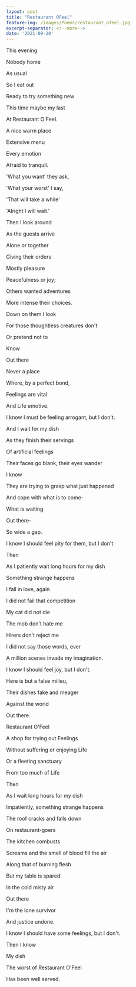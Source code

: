 ```yaml
---
layout: post
title: "Restaurant OFeel"
feature-img: /images/Poems/restaurant_ofeel.jpg
excerpt-separator: <!--more-->
date: '2021-09-20'
---
```

This evening

Nobody home

As usual

So I eat out

Ready to try something new

This time maybe my last

At Restaurant O'Feel.

A nice warm place

Extensive menu

Every emotion

Afraid to tranquil.

'What you want' they ask,

'What your worst' I say,

'That will take a while'

'Alright I will wait.'

Then I look around

As the guests arrive

Alone or together

Giving their orders

Mostly pleasure

Peacefulness or joy;

Others wanted adventures

More intense their choices.

Down on them I look

For those thoughtless creatures don't

Or pretend not to

Know


Out there

Never a place

Where, by a perfect bond,

Feelings are vital

And Life emotive.

I know I must be feeling arrogant, but I don't.

And I wait for my dish

As they finish their servings

Of artificial feelings

Their faces go blank, their eyes wander

I know

They are trying to grasp what just happened


And cope with what is to come-

What is waiting


Out there-

So wide a gap.


I know I should feel pity for them, but I don't

Then

As I patiently wait long hours for my dish

Something strange happens

I fall in love, again

I did not fail that competition

My cat did not die

The mob don't hate me

Hirers don't reject me

I did not say those words, ever

A million scenes invade my imagination.

I know I should feel joy, but I don't.


Here is but a false milieu,

Their dishes fake and meager

Against the world

Out there.

Restaurant O'Feel

A shop for trying out Feelings

Without suffering or enjoying Life

Or a fleeting sanctuary

From too much of Life

Then

As I wait long hours for my dish

Impatiently, something strange happens

The roof cracks and falls down

On restaurant-goers

The kitchen combusts

Screams and the smell of blood fill the air

Along that of burning flesh

But my table is spared.

In the cold misty air

Out there

I'm the lone survivor

And justice undone.

I know I should have some feelings, but I don't.

Then I know

My dish

The worst of Restaurant O'Feel

Has been well served.
